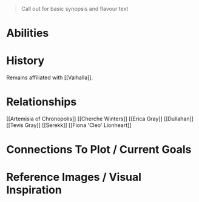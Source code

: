> Call out for basic synopsis and flavour text

# Abilities

# History

Remains affiliated with [[Valhalla]].
# Relationships
[[Artemisia of Chronopolis]]
[[Cherche Winters]]
[[Erica Gray]]
[[Dullahan]]
[[Tevis Gray]]
[[Serekk]]
[[Fiona 'Cleo' Lionheart]]

# Connections To Plot / Current Goals

# Reference Images / Visual Inspiration